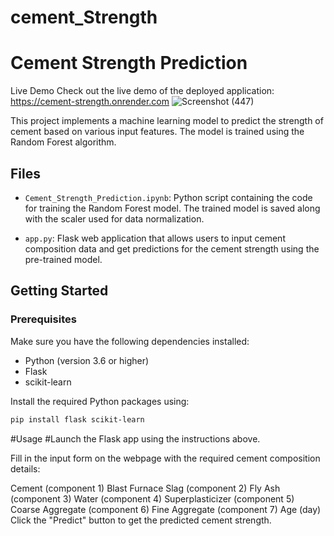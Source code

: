 # cement_Strength

# Cement Strength Prediction
Live Demo
Check out the live demo of the deployed application: https://cement-strength.onrender.com
![Screenshot (447)](https://github.com/BiswajitJena2002/cement_Strength/assets/121337717/62472446-2fba-44f5-8a52-82faf2a3a9a0)

This project implements a machine learning model to predict the strength of cement based on various input features. The model is trained using the Random Forest algorithm.

## Files

- `Cement_Strength_Prediction.ipynb`: Python script containing the code for training the Random Forest model. The trained model is saved along with the scaler used for data normalization.

- `app.py`: Flask web application that allows users to input cement composition data and get predictions for the cement strength using the pre-trained model.

## Getting Started

### Prerequisites

Make sure you have the following dependencies installed:

- Python (version 3.6 or higher)
- Flask
- scikit-learn

Install the required Python packages using:

```bash
pip install flask scikit-learn
```


#Usage
#Launch the Flask app using the instructions above.

Fill in the input form on the webpage with the required cement composition details:

Cement (component 1)
Blast Furnace Slag (component 2)
Fly Ash (component 3)
Water (component 4)
Superplasticizer (component 5)
Coarse Aggregate (component 6)
Fine Aggregate (component 7)
Age (day)
Click the "Predict" button to get the predicted cement strength.

